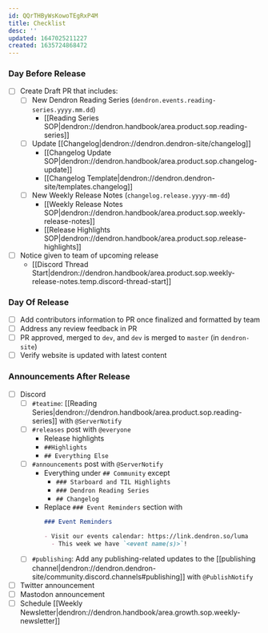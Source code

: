```yaml
---
id: QQrTHByWsKowoTEgRxP4M
title: Checklist
desc: ''
updated: 1647025211227
created: 1635724868472
---
```


### Day Before Release

- [ ] Create Draft PR that includes:
  - [ ] New Dendron Reading Series (`dendron.events.reading-series.yyyy.mm.dd`)
    - [[Reading Series SOP|dendron://dendron.handbook/area.product.sop.reading-series]]
  - [ ] Update [[Changelog|dendron://dendron.dendron-site/changelog]]
    - [[Changelog Update SOP|dendron://dendron.handbook/area.product.sop.changelog-update]]
    - [[Changelog Template|dendron://dendron.dendron-site/templates.changelog]]
  - [ ] New Weekly Release Notes (`changelog.release.yyyy-mm-dd`)
    - [[Weekly Release Notes SOP|dendron://dendron.handbook/area.product.sop.weekly-release-notes]]
    - [[Release Highlights SOP|dendron://dendron.handbook/area.product.sop.release-highlights]]
- [ ] Notice given to team of upcoming release
  - [[Discord Thread Start|dendron://dendron.handbook/area.product.sop.weekly-release-notes.temp.discord-thread-start]]

### Day Of Release

- [ ] Add contributors information to PR once finalized and formatted by team
- [ ] Address any review feedback in PR
- [ ] PR approved, merged to `dev`, and `dev` is merged to `master` (in `dendron-site`)
- [ ] Verify website is updated with latest content

### Announcements After Release

- [ ] Discord
  - [ ] `#teatime`: [[Reading Series|dendron://dendron.handbook/area.product.sop.reading-series]] with `@ServerNotify`
  - [ ] `#releases` post with `@everyone`
    - Release highlights
    - `##Highlights`
    - `## Everything Else`
  - [ ] `#announcements` post with `@ServerNotify`
    - Everything under `## Community` except
      - `### Starboard and TIL Highlights`
      - `### Dendron Reading Series`
      - `## Changelog`
    - Replace `### Event Reminders` section with
      ```markdown
      ### Event Reminders

      - Visit our events calendar: https://link.dendron.so/luma
        - This week we have `<event name(s)>`!
      ```
  - [ ] `#publishing`: Add any publishing-related updates to the [[publishing channel|dendron://dendron.dendron-site/community.discord.channels#publishing]] with `@PublishNotify`
- [ ] Twitter announcement
- [ ] Mastodon announcement
- [ ] Schedule [[Weekly Newsletter|dendron://dendron.handbook/area.growth.sop.weekly-newsletter]]
